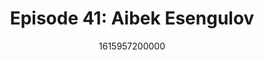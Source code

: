 ---
templateKey: podcast-episode
public: true
url: podcast/episode-41-aibek-esengulov
title: " Episode 41: Aibek Esengulov "
description:  Go down the rabbit hole with Aibek Esengulov, Founder of Horizontal Systems, the developers of the privacy-focused wallet, Unstoppable. We take a deep dive into the DEFI revolution, investing without borders, and the rise of digital collectibles. 
date: 1615957200000
featuredimage: /img/podcast/AibekEsengulov_Webpage.jpg
socialimage: https://www.orchid.com/img/podcast/AibekEsengulov_Social.png
platformurls:
 - https://podcasts.apple.com/us/podcast/crypto-privacy-defi-revolution-aibek-esengulov/id1516705670?i=1000514232059
 - https://open.spotify.com/episode/0tyxiEr4DPyqowe5Td33ra
 - 
 - https://castbox.fm/episode/Crypto-Privacy-and-the-Defi-Revolution-with-Aibek-Esengulov-id2954358-id367152982
 - 
 - https://www.podbean.com/media/share/dir-tm4pe-d8a81c1
 - https://tunein.com/podcasts/Technology-Podcasts/Follow-the-White-Rabbit-p1330281/?topicId=161780952
---